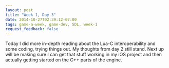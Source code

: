 ```yaml
---
layout: post
title: "Week 1, Day 3"
date: 2014-10-27T02:39:12-07:00
tags: game-a-week, game-dev, SDL, week-1
request_feedback: false
---
```


Today I did more in-depth reading about the Lua-C interoperability and some coding, trying things out. My thoughts from day 2 still stand. Next up
will be making sure I can get that stuff working in my iOS project and then actually getting started on the C++ parts of the engine.

